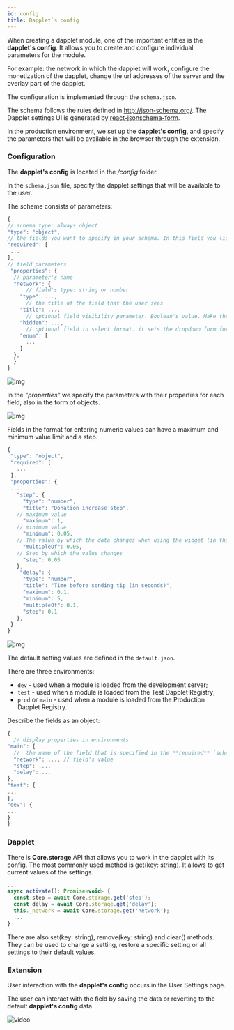 ```yaml
---
id: config
title: Dapplet`s config
---
```


When creating a dapplet module, one of the important entities is the **dapplet's config**. It allows you to create and configure individual parameters for the module.

For example: the network in which the dapplet will work, configure the monetization of the dapplet, change the url addresses of the server and the overlay part of the dapplet.

The configuration is implemented through the `schema.json`.

The schema follows the rules defined in http://json-schema.org/.
The Dapplet settings UI is generated by [react-jsonschema-form](https://react-jsonschema-form.readthedocs.io/en/latest/usage/single/).

In the production environment, we set up the **dapplet's config**, and specify the parameters that will be available in the browser through the extension.


### Configuration

The **dapplet's config** is located in the */config* folder.

In the `schema.json` file, specify the dapplet settings that will be available to the user.

The scheme consists of parameters:

  ```js
 {
// schema type: always object
  "type": "object",
// the fields you want to specify in your schema. In this field you list only the names of the required parameters. There may be other parameters that are optional.
  "required": [
   ...
  ],
// field parameters 
   "properties": {
    // parameter's name
    "network": {
        // field's type: string or number
      "type": ...,
        // the title of the field that the user sees
      "title": ...,
        // optional field visibility parameter. Boolean's value. Make the setting hidden for users. It's displayed in the developer and testing mode, not in the public.
      "hidden": ...,
        // optional field in select format. it sets the dropdown form for the setting. You should list the available values here. 
      "enum": [
        ...
      ]
    },
    }
}
  ```

![img](/img/con_01.png)

In the *"properties"* we specify the parameters with their properties for each field, also in the form of objects.

![img](/img/con_02.png)

  Fields in the format for entering numeric values can have a maximum and minimum value limit and a step.

 ```js
{
  "type": "object",
  "required": [
    ...
  ],
  "properties": {
  ...
    "step": {
      "type": "number",
      "title": "Donation increase step",
    // maximum value
      "maximum": 1,
    // minimum value
      "minimum": 0.05,
    // The value by which the data changes when using the widget (in this example, clicking on the arrow)
      "multipleOf": 0.05,
    // Step by which the value changes
      "step": 0.05
    },
     "delay": {
      "type": "number",
      "title": "Time before sending tip (in seconds)",
      "maximum": 0.1,
      "minimum": 5,
      "multipleOf": 0.1,
      "step": 0.1
    },
  }
}
  ```
![img](/img/con_03.png)

The default setting values are defined in the `default.json`.

There are three environments:

- `dev` - used when a module is loaded from the development server;
- `test` - used when a module is loaded from the Test Dapplet Registry;
- `prod` or `main` - used when a module is loaded from the Production Dapplet Registry.

Describe the fields as an object:

  ```js
{
    // display properties in environments
  "main": {
    //  the name of the field that is specified in the **required** `schema.json`
    "network": ..., // field's value
    "step": ...,
    "delay": ...
  },
  "test": {
  ...
  },
  "dev": {
  ...
  }
}
  ```

### Dapplet


There is **Core.storage** API that allows you to work in the dapplet with its config.
The most commonly used method is get(key: string). It allows to get current values of the settings.

  ```js
  ...
 async activate(): Promise<void> {
    const step = await Core.storage.get('step');
    const delay = await Core.storage.get('delay');
    this._network = await Core.storage.get('network');
    ...
}
  ```

There are also set(key: string), remove(key: string) and clear() methods. They can be used to change a setting, restore a specific setting or all settings to their default values.

### Extension

User interaction with the **dapplet's config** occurs in the User Settings page.

The user can interact with the field by saving the data or reverting to the default **dapplet's config** data.

![video](/video/con_01.gif)